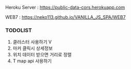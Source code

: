 Heroku Server : https://public-data-cors.herokuapp.com

WEB7 : https://neko113.github.io/VANILLA_JS_SPA/WEB7

### TODOLIST

1. 클러스터 사용하기 V
2. 마커 클릭시 상세정보
3. 위치 데이터 받으면 거리로 정렬
4. T map api 사용하기
